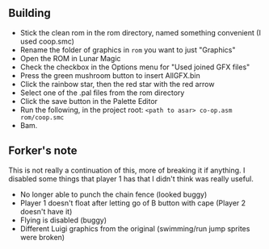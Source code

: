 Building
--------
- Stick the clean rom in the rom directory, named something convenient (I used 
coop.smc)
- Rename the folder of graphics in `rom` you want to just "Graphics"
- Open the ROM in Lunar Magic
- Check the checkbox in the Options menu for "Used joined GFX files"
- Press the green mushroom button to insert AllGFX.bin
- Click the rainbow star, then the red star with the red arrow
- Select one of the .pal files from the rom directory
- Click the save button in the Palette Editor
- Run the following, in the project root: `<path to asar> co-op.asm rom/coop.smc`
- Bam.

Forker's note
-------------
This is not really a continuation of this, more of breaking it if anything.
I disabled some things that player 1 has that I didn't think was really useful.

- No longer able to punch the chain fence (looked buggy)
- Player 1 doesn't float after letting go of B button with cape (Player 2 doesn't have it)
- Flying is disabled (buggy)
- Different Luigi graphics from the original (swimming/run jump sprites were broken)
